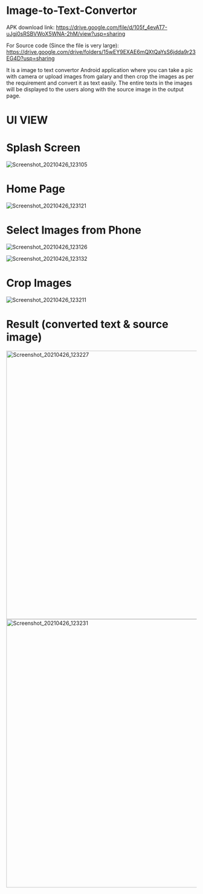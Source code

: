 # Image-to-Text-Convertor

APK download link: https://drive.google.com/file/d/105f_4evAT7-uJgj0sRSBVWoX5WNA-2hM/view?usp=sharing

For Source code (Since the file is very large): https://drive.google.com/drive/folders/15wEY9EXAE6mQXtQaYsS6jdda9r23EG4D?usp=sharing 

It is a image to text convertor Android application where you can take a pic with camera or upload images from galary and then crop the images as per the requirement and convert it as text easily. 
The entire texts in the images will be displayed to the users along with the source image in the output page.

# UI VIEW

# Splash Screen

![Screenshot_20210426_123105](https://user-images.githubusercontent.com/43011442/116042668-4fd62a80-a68c-11eb-908f-fd77ce5329cb.png)

# Home Page

![Screenshot_20210426_123121](https://user-images.githubusercontent.com/43011442/116042711-5c5a8300-a68c-11eb-954d-9a6bac660fcb.png)

# Select Images from Phone

![Screenshot_20210426_123126](https://user-images.githubusercontent.com/43011442/116042753-68dedb80-a68c-11eb-801b-b76a1417d282.png)

![Screenshot_20210426_123132](https://user-images.githubusercontent.com/43011442/116042763-6b413580-a68c-11eb-8f0e-507ea471191a.png)

# Crop Images

![Screenshot_20210426_123211](https://user-images.githubusercontent.com/43011442/116042833-83b15000-a68c-11eb-9816-0b4eeda78d34.png)

# Result (converted text & source image)

<img width="710" alt="Screenshot_20210426_123227" src="https://user-images.githubusercontent.com/43011442/116043427-439e9d00-a68d-11eb-9b50-6d7dbce5b07e.png">

<img width="710" alt="Screenshot_20210426_123231" src="https://user-images.githubusercontent.com/43011442/116043434-4600f700-a68d-11eb-9c0b-4e0828e718ee.png">
